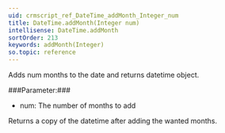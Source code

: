 ```yaml
---
uid: crmscript_ref_DateTime_addMonth_Integer_num
title: DateTime.addMonth(Integer num)
intellisense: DateTime.addMonth
sortOrder: 213
keywords: addMonth(Integer)
so.topic: reference
---
```


Adds num months to the date and returns datetime object.



###Parameter:###


 - num: The number of months to add


Returns a copy of the datetime after adding the wanted months.


